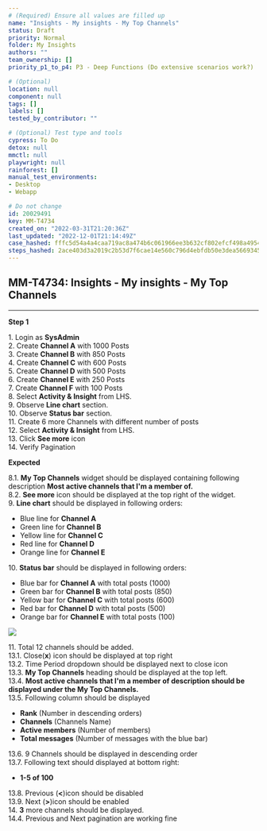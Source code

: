 ```yaml
---
# (Required) Ensure all values are filled up
name: "Insights - My insights - My Top Channels"
status: Draft
priority: Normal
folder: My Insights
authors: ""
team_ownership: []
priority_p1_to_p4: P3 - Deep Functions (Do extensive scenarios work?)

# (Optional)
location: null
component: null
tags: []
labels: []
tested_by_contributor: ""

# (Optional) Test type and tools
cypress: To Do
detox: null
mmctl: null
playwright: null
rainforest: []
manual_test_environments: 
- Desktop
- Webapp

# Do not change
id: 20029491
key: MM-T4734
created_on: "2022-03-31T21:20:36Z"
last_updated: "2022-12-01T21:14:49Z"
case_hashed: fffc5d54a4a4caa719ac8a474b6c061966ee3b632cf802efcf498a4954ec1644a251b919dc2d9d068d32628933d606e9
steps_hashed: 2ace403d3a2019c2b53d7f6cae14e560c796d4ebfdb50e3dea5669345019e2220543d7ff85485bf60398cbf9f6e64c3d
---
```


<!-- (Auto-generated) Based on frontmatter's "key" and "name" -->

## MM-T4734: Insights - My insights - My Top Channels

---

**Step 1**

1\. Login as **SysAdmin**\
2\. Create **Channel A** with 1000 Posts\
3\. Create **Channel B** with 850 Posts\
4\. Create **Channel C** with 600 Posts\
5\. Create **Channel D** with 500 Posts\
6\. Create **Channel E** with 250 Posts\
7\. Create **Channel F** with 100 Posts\
8\. Select **Activity & Insight** from LHS.\
9\. Observe **Line chart** section.\
10\. Observe **Status bar** section.\
11\. Create 6 more Channels with different number of posts\
12\. Select **Activity & Insight** from LHS.\
13\. Click **See more** icon\
14\. Verify Pagination

**Expected**

8.1. **My Top Channels** widget should be displayed containing following description **Most active channels that I'm a member of.**\
8.2. **See more** icon should be displayed at the top right of the widget.\
9\. **Line chart** should be displayed in following orders:

- Blue line for **Channel A**
- Green line for **Channel B**
- Yellow line for **Channel C**
- Red line for **Channel D**
- Orange line for **Channel E**

10\. **Status bar** should be displayed in following orders:

- Blue bar for **Channel A** with total posts (1000)
- Green bar for **Channel B** with total posts (850)
- Yellow bar for **Channel C** with total posts (600)
- Red bar for **Channel D** with total posts (500)
- Orange bar for **Channel E** with total posts (100)

![](https://smartbear-tm4j-prod-us-west-2-attachment-rich-text.s3.us-west-2.amazonaws.com/embedded-f3277290f945470c4add5d21ef3dc7ca7b74388fc7152bfb6b99ae58c66a95a8-1649179085556-1649179085555.png)

11\. Total 12 channels should be added.\
13.1. Close(**x**) icon should be displayed at top right\
13.2. Time Period dropdown should be displayed next to close icon\
13.3. **My Top Channels** heading should be displayed at the top left.\
13.4. **Most active channels that I'm a member of **description should be displayed under the** My Top Channels.**\
13.5. Following column should be displayed

- **Rank** (Number in descending orders)
- **Channels** (Channels Name)
- **Active members** (Number of members)
- **Total messages** (Number of messages with the blue bar)

13.6. 9 Channels should be displayed in descending order\
13.7. Following text should displayed at bottom right:

- **1-5 of 100**

13.8. Previous (**<**)icon should be disabled\
13.9. Next (**>**)icon should be enabled\
14\. **3** more channels should be displayed.\
14.4. Previous and Next pagination are working fine

